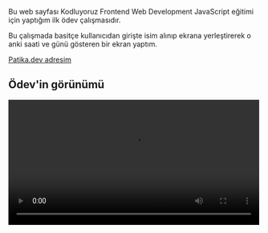 Bu web sayfası Kodluyoruz Frontend Web Development JavaScript eğitimi için yaptığım ilk ödev çalışmasıdır.

Bu çalışmada basitçe kullanıcıdan girişte isim alınıp ekrana yerleştirerek o anki saati ve günü gösteren bir ekran yaptım.

<a href="https://app.patika.dev/karacatufan">Patika.dev adresim</a>


<h2> Ödev'in görünümü </h2>

<video src="https://video.hizliresim.com/embed/eQeA7JhOL2" alt="odev-gorunum" width="500px"></video>
